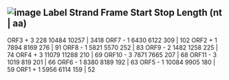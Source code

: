 ![image](https://user-images.githubusercontent.com/93238958/147025953-842e1033-7a7e-4fa9-8235-e8f4ec8127a2.png)
Label Strand  Frame Start Stop  Length (nt | aa)
------------------------------------
ORF3	+	3	228	10484	10257 | 3418
ORF7	-	1	6430	6122	309 | 102
ORF2	+	1	7894	8169	276 | 91
ORF8	-	1	5821	5570	252 | 83
ORF9	-	2	1482	1258	225 | 74
ORF4	+	3	11079	11288	210 | 69
ORF10	-	3	7871	7665	207 | 68
ORF11	-	3	1019	819	201 | 66
ORF6	-	1	8380	8189	192 | 63
ORF5	-	1	10084	9905	180 | 59
ORF1	+	1	5956	6114	159 | 52
